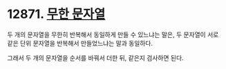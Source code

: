 # 12871. [무한 문자열](./12871.cpp)

두 개의 문자열을 무한히 반복해서 동일하게 만들 수 있느냐는 말은, 두 문자열이 서로 같은 단위 문자열을 반복해서 만들었느냐는 말과 동일하다.

그래서 두 개의 문자열을 순서를 바꿔서 더한 뒤, 같은지 검사하면 된다.
